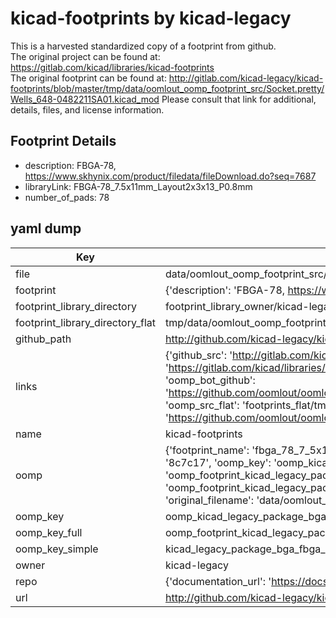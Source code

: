 # kicad-footprints by kicad-legacy  
This is a harvested standardized copy of a footprint from github.  
The original project can be found at:  
https://gitlab.com/kicad/libraries/kicad-footprints  
The original footprint can be found at:
http://gitlab.com/kicad-legacy/kicad-footprints/blob/master/tmp/data/oomlout_oomp_footprint_src/Socket.pretty/Wells_648-0482211SA01.kicad_mod
Please consult that link for additional, details, files, and license information.  
## Footprint Details
* description: FBGA-78, https://www.skhynix.com/product/filedata/fileDownload.do?seq=7687  
* libraryLink: FBGA-78_7.5x11mm_Layout2x3x13_P0.8mm  
* number_of_pads: 78  
## yaml dump  
| Key | Value |  
| --- | --- |  
| file | data/oomlout_oomp_footprint_src/kicad-footprints/Package_BGA.pretty/FBGA-78_7.5x11mm_Layout2x3x13_P0.8mm.kicad_mod |  
| footprint | {'description': 'FBGA-78, https://www.skhynix.com/product/filedata/fileDownload.do?seq=7687', 'libraryLink': 'FBGA-78_7.5x11mm_Layout2x3x13_P0.8mm', 'number_of_pads': 78} |  
| footprint_library_directory | footprint_library_owner/kicad-legacy_kicad-footprints |  
| footprint_library_directory_flat | tmp/data/oomlout_oomp_footprint_src/footprints_flat/kicad_legacy_package_bga_fbga_78_7_5x11mm_layout2x3x13_p0_8mm/working |  
| github_path | http://github.com/kicad-legacy/kicad-footprints/blob/master/tmp/data/oomlout_oomp_footprint_src/Package_BGA.pretty/FBGA-78_7.5x11mm_Layout2x3x13_P0.8mm.kicad_mod |  
| links | {'github_src': 'http://gitlab.com/kicad-legacy/kicad-footprints/blob/master/tmp/data/oomlout_oomp_footprint_src/Socket.pretty/Wells_648-0482211SA01.kicad_mod', 'github_src_repo': 'https://gitlab.com/kicad/libraries/kicad-footprints', 'oomp_bot': 'tmp/data/oomlout_oomp_footprint_src/footprints/kicad_legacy_package_bga_fbga_78_7_5x11mm_layout2x3x13_p0_8mm/working', 'oomp_bot_github': 'https://github.com/oomlout/oomlout_oomp_footprint_bot/tree/main/tmp/data/oomlout_oomp_footprint_src/footprints/kicad_legacy_package_bga_fbga_78_7_5x11mm_layout2x3x13_p0_8mm/working', 'oomp_src_flat': 'footprints_flat/tmp/data/oomlout_oomp_footprint_src/footprints_flat/kicad_legacy_package_bga_fbga_78_7_5x11mm_layout2x3x13_p0_8mm/working', 'oomp_src_flat_github': 'https://github.com/oomlout/oomlout_oomp_footprint_src/tree/main/tmp/data/oomlout_oomp_footprint_src/footprints_flat/kicad_legacy_package_bga_fbga_78_7_5x11mm_layout2x3x13_p0_8mm/working'} |  
| name | kicad-footprints |  
| oomp | {'footprint_name': 'fbga_78_7_5x11mm_layout2x3x13_p0_8mm', 'library_name': 'package_bga', 'md5': '8c7c17f5040f405aaed9b3a4442ec171', 'md5_10': '8c7c17f504', 'md5_5': '8c7c1', 'md5_6': '8c7c17', 'oomp_key': 'oomp_kicad_legacy_package_bga_fbga_78_7_5x11mm_layout2x3x13_p0_8mm', 'oomp_key_extra': 'oomp_footprint_kicad_legacy_package_bga_fbga_78_7_5x11mm_layout2x3x13_p0_8mm', 'oomp_key_full': 'oomp_footprint_kicad_legacy_package_bga_fbga_78_7_5x11mm_layout2x3x13_p0_8mm_8c7c17', 'oomp_key_simple': 'kicad_legacy_package_bga_fbga_78_7_5x11mm_layout2x3x13_p0_8mm', 'original_filename': 'data/oomlout_oomp_footprint_src/kicad-footprints/Package_BGA.pretty/FBGA-78_7.5x11mm_Layout2x3x13_P0.8mm.kicad_mod', 'owner_name': 'kicad_legacy'} |  
| oomp_key | oomp_kicad_legacy_package_bga_fbga_78_7_5x11mm_layout2x3x13_p0_8mm |  
| oomp_key_full | oomp_footprint_kicad_legacy_package_bga_fbga_78_7_5x11mm_layout2x3x13_p0_8mm |  
| oomp_key_simple | kicad_legacy_package_bga_fbga_78_7_5x11mm_layout2x3x13_p0_8mm |  
| owner | kicad-legacy |  
| repo | {'documentation_url': 'https://docs.github.com/rest/repos/repos#get-a-repository', 'message': 'Not Found'} |  
| url | http://github.com/kicad-legacy/kicad-footprints |  

